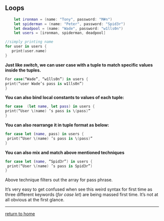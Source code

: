 ## Loops
```swift
    let ironman = (name: "Tony", password: "M#n")
    let spiderman = (name: "Peter", password: "Spid3r")
    let deadpool = (name: "Wade", password: "w1lls0n")
    let users = [ironman, spiderman, deadpool]

//simply printing name
for user in users {
   print(user.name)
} 
```

**Just like _switch_, we can user case  with a tuple to match specific values inside the tuples.** 
```swift
For case(“Wade”, “w1lls0n”) in users {
print(“user Wade’s pass is w1lls0n”)
}
```

**You can also bind local constants to values of each tuple:** 
```swift
for case  (let name, let pass) in users {
print(“User \(name) ’s pass is \(pass)”
}
```

**You can also rearrange it in tuple format as below:**
```swift
for case let (name, pass) in users {
 print(“User \(name) ’s pass is \(pass)”
}
```

**You can also mix and match above mentioned techniques**
```swift
for case let (name, “Spid3r”) in users {
 print(“User \(name) ’s pass is Spid3r”)
}
```

Above technique filters out the array for pass phrase. 

It’s very easy to get confused when see this weird syntax for first time as three different keywords (_for case let_) are being massed first time.  It’s not at all obvious at the first glance. 

----------------------------------
[return to home](../README.md)
